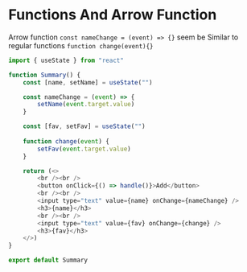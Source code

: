 # Functions And Arrow Function 
Arrow function `const nameChange = (event) => {}` seem be Similar to regular functions  `function change(event){}`
```js
import { useState } from "react"

function Summary() {
    const [name, setName] = useState("")

    const nameChange = (event) => {
        setName(event.target.value)
    }

    const [fav, setFav] = useState("")
    
    function change(event) {
        setFav(event.target.value)
    }

    return (<>
        <br /><br />
        <button onClick={() => handle()}>Add</button>
        <br /><br />
        <input type="text" value={name} onChange={nameChange} />
        <h3>{name}</h3>
        <br /><br />
        <input type="text" value={fav} onChange={change} />
        <h3>{fav}</h3>
    </>)
}

export default Summary

